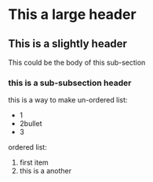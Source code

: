 # This a large header
## This is a slightly header

This could be the body of this sub-section

### this is a sub-subsection header

this is a way to make un-ordered list:
  * 1
  * 2bullet
  * 3
 
 ordered list:
  1. first item
  2. this is a another
